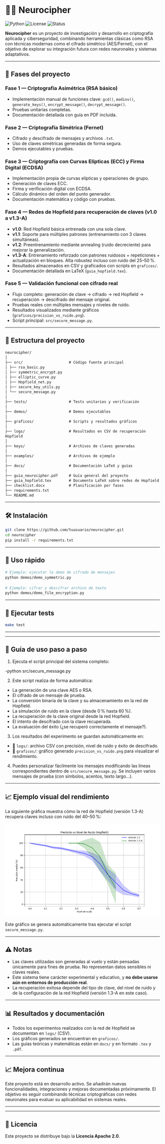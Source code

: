 # 🧠🔐 Neurocipher

![Python](https://img.shields.io/badge/Python-3.11-blue)
![License](https://img.shields.io/badge/License-Apache_2.0-green)
![Status](https://img.shields.io/badge/Estado-Estable%20v1.0-success)



**Neurocipher** es un proyecto de investigación y desarrollo en criptografía aplicada y ciberseguridad, combinando herramientas clásicas como RSA con técnicas modernas como el cifrado simétrico (AES/Fernet), con el objetivo de explorar su integración futura con redes neuronales y sistemas adaptativos.

---

## 📌 Fases del proyecto

### Fase 1 — Criptografía Asimétrica (RSA básico)

- Implementación manual de funciones clave: `gcd()`, `modinv()`, `generate_keys()`, `encrypt_message()`, `decrypt_message()`.
- Pruebas unitarias completas.
- Documentación detallada con guía en PDF incluida.

### Fase 2 — Criptografía Simétrica (Fernet)

- Cifrado y descifrado de mensajes y archivos `.txt`.
- Uso de claves simétricas generadas de forma segura.
- Demos ejecutables y pruebas.

### Fase 3 — Criptografía con Curvas Elípticas (ECC) y Firma Digital (ECDSA)

- Implementación propia de curvas elípticas y operaciones de grupo.
- Generación de claves ECC.
- Firma y verificación digital con ECDSA.
- Cálculo dinámico del orden del punto generador.
- Documentación matemática y código con pruebas.

### Fase 4 — Redes de Hopfield para recuperación de claves (v1.0 a v1.3-A)

- **v1.0**: Red Hopfield básica entrenada con una sola clave.
- **v1.1**: Soporte para múltiples patrones (entrenamiento con 3 claves simultáneas).
- **v1.2**: Preentrenamiento mediante annealing (ruido decreciente) para mejorar la generalización.
- **v1.3-A**: Entrenamiento reforzado con patrones ruidosos + repeticiones + actualización en bloques. Alta robustez incluso con ruido del 25–50 %.
- Resultados almacenados en CSV y graficados con scripts en `graficos/`.
- Documentación detallada en LaTeX (`guia_hopfield.tex`).

### Fase 5 — Validación funcional con cifrado real
- Flujo completo: generación de clave → cifrado → red Hopfield → recuperación → descifrado del mensaje original.
- Pruebas reales con múltiples mensajes y niveles de ruido.
- Resultados visualizados mediante gráficos (`graficos/precision_vs_ruido.png`).
- Script principal: `src/secure_message.py`.

---

## 📂 Estructura del proyecto

```
neurocipher/
│
├── src/                     # Código fuente principal
│ ├── rsa_basic.py
│ ├── symmetric_encrypt.py
│ ├── elliptic_curve.py
│ ├── Hopfield_net.py
│ ├── secure_key_utils.py
│ └── secure_message.py
│
├── tests/                   # Tests unitarios y verificación
│
├── demos/                   # Demos ejecutables
│
├── graficos/                # Scripts y resultados gráficos
│
├── logs/                    # Resultados en CSV de recuperación Hopfield
│
├── keys/                    # Archivos de claves generadas
│
├── examples/                # Archivos de ejemplo
│
├── docs/                    # Documentación LaTeX y guías
│
├── guia_neurocipher.pdf     # Guía general del proyecto
├── guia_hopfield.tex        # Documento LaTeX sobre redes de Hopfield
├── checklist.docx           # Planificación por fases
├── requirements.txt
└── README.md
```

---

## 🛠️ Instalación

```bash
git clone https://github.com/tuusuario/neurocipher.git
cd neurocipher
pip install -r requirements.txt
```

---

## 🚀 Uso rápido

```bash
# Ejemplo: ejecutar la demo de cifrado de mensajes
python demos/demo_symmetric.py

# Ejemplo: cifrar y descifrar archivo de texto
python demos/demo_file_encryption.py
```

---

## 🧪 Ejecutar tests

```bash
make test
```

---

---

## 📘 Guía de uso paso a paso

1. Ejecuta el script principal del sistema completo:

-python src/secure_message.py


2. Este script realiza de forma automática:

- La generación de una clave AES o RSA.
- El cifrado de un mensaje de prueba.
- La conversión binaria de la clave y su almacenamiento en la red de Hopfield.
- La simulación de ruido en la clave (desde 0 % hasta 60 %).
- La recuperación de la clave original desde la red Hopfield.
- El intento de descifrado con la clave recuperada.
- La evaluación del éxito (¿se recuperó correctamente el mensaje?).

3. Los resultados del experimento se guardan automáticamente en:

- 📁 `logs/`: archivo CSV con precisión, nivel de ruido y éxito de descifrado.
- 📁 `graficos/`: gráfico generado `precision_vs_ruido.png` para visualizar el rendimiento.

4. Puedes personalizar fácilmente los mensajes modificando las líneas correspondientes dentro de `src/secure_message.py`. Se incluyen varios mensajes de prueba (con símbolos, acentos, texto largo...).

---

## 📈 Ejemplo visual del rendimiento

La siguiente gráfica muestra cómo la red de Hopfield (versión 1.3-A) recupera claves incluso con ruido del 40–50 %:

![Precisión vs Nivel de Ruido](graficos/precision_vs_ruido.png)

Este gráfico se genera automáticamente tras ejecutar el script `secure_message.py`.



---

## ⚠️ Notas

- Las claves utilizadas son generadas al vuelo y están pensadas únicamente para fines de prueba. No representan datos sensibles ni claves reales.
- Este sistema tiene carácter experimental y educativo, y **no debe usarse aún en entornos de producción real**.
- La recuperación exitosa depende del tipo de clave, del nivel de ruido y de la configuración de la red Hopfield (versión 1.3-A en este caso).


---

## 📊 Resultados y documentación

- Todos los experimentos realizados con la red de Hopfield se documentan en `logs/` (CSV).
- Los gráficos generados se encuentran en `graficos/`.
- Las guías teóricas y matemáticas están en `docs/` y en formato `.tex` y `.pdf`.

---

## 📈 Mejora continua

Este proyecto está en desarrollo activo. Se añadirán nuevas funcionalidades, integraciones y mejoras documentadas próximamente. El objetivo es seguir combinando técnicas criptográficas con redes neuronales para evaluar su aplicabilidad en sistemas reales.

---



---

## 📄 Licencia

Este proyecto se distribuye bajo la **Licencia Apache 2.0**.
